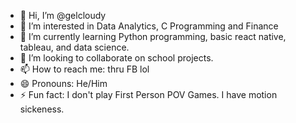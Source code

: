 - 👋 Hi, I’m @gelcloudy
- 👀 I’m interested in Data Analytics, C Programming and Finance 
- 🌱 I’m currently learning Python programming, basic react native, tableau, and data science.
- 💞️ I’m looking to collaborate on school projects.
- 📫 How to reach me: thru FB lol
- 😄 Pronouns: He/Him
- ⚡ Fun fact: I don't play First Person POV Games. I have motion sickeness.

<!---
gelcloudy/gelcloudy is a ✨ special ✨ repository because its `README.md` (this file) appears on your GitHub profile.
You can click the Preview link to take a look at your changes.
--->
